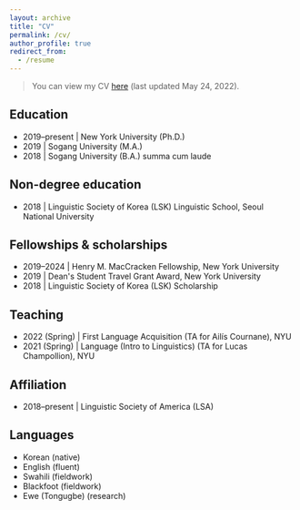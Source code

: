 ```yaml
---
layout: archive
title: "CV"
permalink: /cv/
author_profile: true
redirect_from:
  - /resume
---
```


> You can view my CV [here](https://drive.google.com/file/d/179gAZeh3Whq_oIFBZT6fh5i8rnAj-QFk/view?usp=sharing) (last updated May 24, 2022).

## Education

- 2019–present \| New York University (Ph.D.)
- 2019 \| Sogang University (M.A.)
- 2018 \| Sogang University (B.A.)  summa cum laude

## Non-degree education            

- 2018 \| Linguistic Society of Korea (LSK) Linguistic School, Seoul National University

## Fellowships & scholarships 

- 2019–2024 \| Henry M. MacCracken Fellowship, New York University
- 2019 \| Dean's Student Travel Grant Award, New York University
- 2018 \| Linguistic Society of Korea (LSK) Scholarship

## Teaching

- 2022 (Spring) \| First Language Acquisition (TA for Ailís Cournane), NYU
- 2021 (Spring) \| Language (Intro to Linguistics) (TA for Lucas Champollion), NYU

## Affiliation

- 2018–present \| Linguistic Society of America (LSA) 

## Languages

- Korean (native)
- English (fluent)
- Swahili (fieldwork)
- Blackfoot (fieldwork)
- Ewe (Tongugbe) (research)
